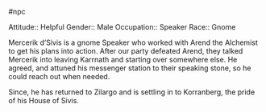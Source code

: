 #npc 

Attitude:: Helpful
Gender:: Male
Occupation:: Speaker
Race:: Gnome

Mercerik d’Sivis is a gnome Speaker who worked with Arend the Alchemist to get his plans into action. After our party defeated Arend, they talked Mercerik into leaving Karrnath and starting over somewhere else. He agreed, and attuned his messenger station to their speaking stone, so he could reach out when needed.

Since, he has returned to Zilargo and is settling in to Korranberg, the pride of his House of Sivis.